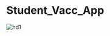 # Student_Vacc_App
![hd1](https://user-images.githubusercontent.com/91774065/235804435-e33bb1a7-5242-421d-a447-284e71f90f8a.png)
